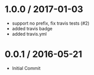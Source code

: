 
1.0.0 / 2017-01-03
==================

  * support no prefix, fix travis tests (#2)
  * added travis badge
  * added travis.yml

0.0.1 / 2016-05-21
==================

* Initial Commit


